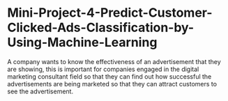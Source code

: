 # Mini-Project-4-Predict-Customer-Clicked-Ads-Classification-by-Using-Machine-Learning
A company wants to know the effectiveness of an advertisement that they are showing, this is important for companies engaged in the digital marketing consultant field so that they can find out how successful the advertisements are being marketed so that they can attract customers to see the advertisement.
